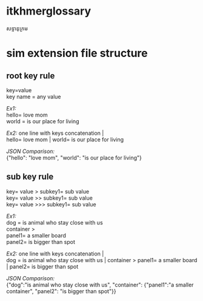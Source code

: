 # itkhmerglossary
សទ្ទានុក្រម



# sim extension file structure
## root key rule
key=value \
key name = any value 

*Ex1:* \
hello= love mom \
world = is our place for living 

*Ex2:* one line with keys concatenation | \
hello= love mom | world= is our place for living 

*JSON Comparison:* \
{"hello": "love mom", "world": "is our place for living"}

## sub key rule
key= value > subkey1= sub value \
key= value >> subkey1= sub value \
key= value >>> subkey1= sub value 

*Ex1:* \
dog = is animal who stay close with us \
container > \
panel1= a smaller board \
panel2= is bigger than spot 

*Ex2:* one line with keys concatenation | \
dog = is animal who stay close with us | container > panel1= a smaller board | panel2= is bigger than spot 

*JSON Comparison:* \
{"dog":"is animal who stay close with us", "container": {"panel1":"a smaller container", "panel2": "is bigger than spot"}}


